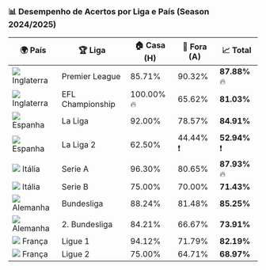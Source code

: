 ### 📊 Desempenho de Acertos por Liga e País (Season 2024/2025)

| 🌍 País             | 🏆 Liga              | 🏠 Casa (H)   | 🚗 Fora (A)   | 📈 Total     |
|---------------------|----------------------|----------------|----------------|----------------|
| ![](https://flagcdn.com/w20/gb-eng.png) Inglaterra       | Premier League       | 85.71%         | 90.32%         | **87.88%** 🔥     |
| ![](https://flagcdn.com/w20/gb-eng.png) Inglaterra       | EFL Championship     | 100.00% 🔥        | 65.62%         | **81.03%**     |
| ![](https://flagcdn.com/w20/es.png) Espanha          | La Liga              | 92.00%         | 78.57%         | **84.91%**     |
| ![](https://flagcdn.com/w20/es.png) Espanha          | La Liga 2            | 62.50%         | 44.44% ❗        | **52.94%** ❗    |
| ![](https://flagcdn.com/w20/it.png) Itália           | Serie A              | 96.30%         | 80.65%         | **87.93%** 🔥   |
| ![](https://flagcdn.com/w20/it.png) Itália           | Serie B              | 75.00%         | 70.00%         | **71.43%**     |
| ![](https://flagcdn.com/w20/de.png) Alemanha         | Bundesliga           | 88.24%         | 81.48%         | **85.25%**     |
| ![](https://flagcdn.com/w20/de.png) Alemanha         | 2. Bundesliga        | 84.21%         | 66.67%         | **73.91%**     |
| ![](https://flagcdn.com/w20/fr.png) França           | Ligue 1              | 94.12%         | 71.79%         | **82.19%**     |
| ![](https://flagcdn.com/w20/fr.png) França           | Ligue 2              | 75.00%         | 64.71%         | **68.97%**     |

